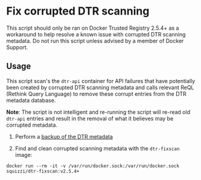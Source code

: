 # Fix corrupted DTR scanning
This script should only be ran on Docker Trusted Registry 2.5.4+ as a workaround
to help resolve a known issue with corrupted DTR scanning metadata.  Do not run
this script unless advised by a member of Docker Support.

## Usage

This script scan's the `dtr-api` container for API failures that have
potentially been created by corrupted DTR scanning metadata and calls relevant
ReQL (Rethink Query Language) to remove these corrupt entries from the DTR
metadata database.

**Note**: The script is not intelligent and re-running the script will re-read old
`dtr-api` entries and result in the removal of what it believes may be corrupted
metadata.

1. Perform a [backup of the DTR
   metadata](https://docs.docker.com/ee/dtr/admin/disaster-recovery/create-a-backup/#backup-dtr-metadata)

2. Find and clean corrupted scanning metadata with the `dtr-fixscan` image:

~~~
docker run --rm -it -v /var/run/docker.sock:/var/run/docker.sock squizzi/dtr-fixscan:v2.5.4+
~~~
